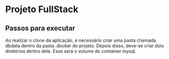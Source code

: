 # Projeto FullStack

## Passos para executar

Ao realizar o clone da aplicação, é necessário criar uma pasta chamada dbdata dentro da pasta .docker do projeto. Depois disso, deve-se criar dois diretórios dentro dele. Esse será o volume do container mysql.
